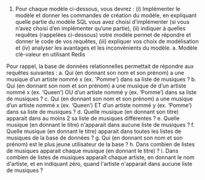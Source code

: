 1. Pour chaque modèle ci-dessous, vous devrez : (i) Implémenter le modèle et donner les
commandes de création du modèle, en expliquant quelle partie du modèle SQL vous
avez choisi d’implémenter (si vous n’avez choisi d’en implémenter qu’une partie), (ii)
indiquer à quelles requêtes (rappelées ci-dessous) votre modèle permet de répondre et
donner le code de vos requêtes, (iii) expliquer vos choix de modélisation et (iv) analyser
les avantages et les inconvénients du modèle.
a. Modèle clé-valeur en utilisant Redis

Pour rappel, la base de données relationnelles permettait de répondre aux requêtes
suivantes :
a. Qui (en donnant son nom et son prénom) a une musique d’un artiste nommé x (ex.
'Pomme') dans sa liste de musiques ?
b. Qui (en donnant son nom et son prénom) a une musique de d’un artiste nommé x
(ex. ‘Queen’) OU d’un artiste nommé y (ex. ‘Pomme’) dans sa liste de musiques ?
c. Qui (en donnant son nom et son prénom) a une musique d’un artiste nommé x (ex.
‘Queen’) ET d’un artiste nommé y (ex. ‘Pomme’) dans sa liste de musiques ?
d. Quelle musique (en donnant son titre) apparait dans au moins 2 sa liste de musiques
différentes ?
e. Quelle musique (en donnant le titre) n'apparait dans aucune liste de musiques ?
f. Quelle musique (en donnant le titre) apparait dans toutes les listes de musiques de
la base de données ?
g. Qui (en donnant son nom et son prénom) est le plus jeune utilisateur de la base ?
h. Dans combien de listes de musiques apparait chaque musique (en donnant le titre) ?
i. Dans combien de listes de musiques apparaît chaque artiste, en donnant le nom
d'artiste, et en indiquant zéro, quand l'artiste n'apparait dans aucune liste de
musiques ?